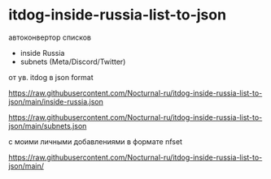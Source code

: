 # itdog-inside-russia-list-to-json
автоконвертор списков
- inside Russia
- subnets (Meta/Discord/Twitter)

от ув. itdog в json format

https://raw.githubusercontent.com/Nocturnal-ru/itdog-inside-russia-list-to-json/main/inside-russia.json

https://raw.githubusercontent.com/Nocturnal-ru/itdog-inside-russia-list-to-json/main/subnets.json

с моими личными добавлениями в формате nfset

https://raw.githubusercontent.com/Nocturnal-ru/itdog-inside-russia-list-to-json/main/

